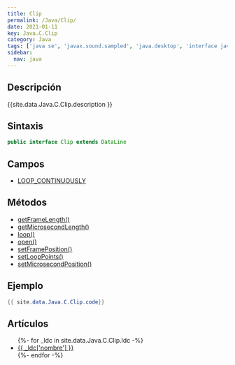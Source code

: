 ```yaml
---
title: Clip
permalink: /Java/Clip/
date: 2021-01-11
key: Java.C.Clip
category: Java
tags: ['java se', 'javax.sound.sampled', 'java.desktop', 'interface java', 'Java 1.3']
sidebar: 
  nav: java
---
```


## Descripción
{{site.data.Java.C.Clip.description }}

## Sintaxis
~~~java
public interface Clip extends DataLine
~~~

## Campos
* [LOOP_CONTINUOUSLY](/Java/Clip/LOOP_CONTINUOUSLY/)

## Métodos
* [getFrameLength()](/Java/Clip/getFrameLength/)
* [getMicrosecondLength()](/Java/Clip/getMicrosecondLength/)
* [loop()](/Java/Clip/loop/)
* [open()](/Java/Clip/open/)
* [setFramePosition()](/Java/Clip/setFramePosition/)
* [setLoopPoints()](/Java/Clip/setLoopPoints/)
* [setMicrosecondPosition()](/Java/Clip/setMicrosecondPosition/)

## Ejemplo
~~~java
{{ site.data.Java.C.Clip.code}}
~~~

## Artículos
<ul>
{%- for _ldc in site.data.Java.C.Clip.ldc -%}
   <li>
       <a href="{{_ldc['url'] }}">{{ _ldc['nombre'] }}</a>
   </li>
{%- endfor -%}
</ul>
